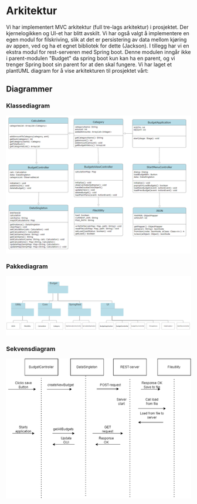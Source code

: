 # Arkitektur
Vi har implementert MVC arkitektur (full tre-lags arkitektur) i prosjektet. Der kjernelogikken
og UI-et har blitt avskilt. Vi har også valgt å implementere en egen modul for filskriving, slik at
det er persistering av data mellom kjøring av appen, ved og ha et egnet bibliotek for dette (Jackson).
I tillegg har vi en ekstra modul for rest-serveren med Spring boot. Denne modulen inngår ikke i parent-modulen "Budget"
da spring boot kun kan ha en parent, og vi trenger Spring boot sin parent for at den skal fungere.
Vi har laget et plantUML diagram for å vise arkitekturen til prosjektet vårt:


## Diagrammer

### Klassediagram
![Classdiagram](Class_Diagram_2.png)

### Pakkediagram
![Packagediagram](Final_Package_Diagram.png)

### Sekvensdiagram
![Sekvensdiagram](sekvensdiagram.png)